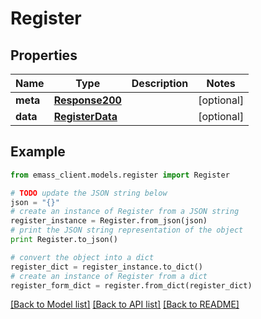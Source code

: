 # Register


## Properties
Name | Type | Description | Notes
------------ | ------------- | ------------- | -------------
**meta** | [**Response200**](Response200.md) |  | [optional] 
**data** | [**RegisterData**](RegisterData.md) |  | [optional] 

## Example

```python
from emass_client.models.register import Register

# TODO update the JSON string below
json = "{}"
# create an instance of Register from a JSON string
register_instance = Register.from_json(json)
# print the JSON string representation of the object
print Register.to_json()

# convert the object into a dict
register_dict = register_instance.to_dict()
# create an instance of Register from a dict
register_form_dict = register.from_dict(register_dict)
```
[[Back to Model list]](../README.md#documentation-for-models) [[Back to API list]](../README.md#documentation-for-api-endpoints) [[Back to README]](../README.md)


